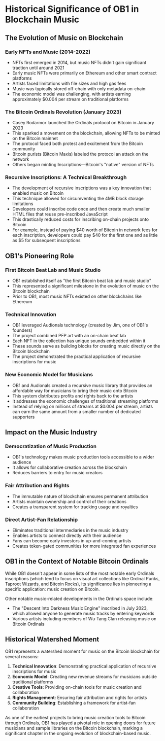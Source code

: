 # Historical Significance of OB1 in Blockchain Music

## The Evolution of Music on Blockchain

### Early NFTs and Music (2014-2022)
- NFTs first emerged in 2014, but music NFTs didn't gain significant traction until around 2021
- Early music NFTs were primarily on Ethereum and other smart contract platforms
- Artists faced limitations with file sizes and high gas fees
- Music was typically stored off-chain with only metadata on-chain
- The economic model was challenging, with artists earning approximately $0.004 per stream on traditional platforms

### The Bitcoin Ordinals Revolution (January 2023)
- Casey Rodarmor launched the Ordinals protocol on Bitcoin in January 2023
- This sparked a movement on the blockchain, allowing NFTs to be minted on the Bitcoin mainnet
- The protocol faced both protest and excitement from the Bitcoin community
- Bitcoin purists (Bitcoin Maxis) labeled the protocol an attack on the network
- Others began minting Inscriptions—Bitcoin's "native" version of NFTs

### Recursive Inscriptions: A Technical Breakthrough
- The development of recursive inscriptions was a key innovation that enabled music on Bitcoin
- This technique allowed for circumventing the 4MB block storage limitations
- Developers could inscribe code once and then create much smaller HTML files that reuse pre-inscribed JavaScript
- This drastically reduced costs for inscribing on-chain projects onto Bitcoin
- For example, instead of paying $40 worth of Bitcoin in network fees for each inscription, developers could pay $40 for the first one and as little as $5 for subsequent inscriptions

## OB1's Pioneering Role

### First Bitcoin Beat Lab and Music Studio
- OB1 established itself as "the first Bitcoin beat lab and music studio"
- This represented a significant milestone in the evolution of music on the Bitcoin blockchain
- Prior to OB1, most music NFTs existed on other blockchains like Ethereum

### Technical Innovation
- OB1 leveraged Audionals technology (created by Jim, one of OB1's founders)
- The project combined PFP art with an on-chain beat lab
- Each NFT in the collection has unique sounds embedded within it
- These sounds serve as building blocks for creating music directly on the Bitcoin blockchain
- The project demonstrated the practical application of recursive inscriptions for music

### New Economic Model for Musicians
- OB1 and Audionals created a recursive music library that provides an affordable way for musicians to bring their music onto Bitcoin
- This system distributes profits and rights back to the artists
- It addresses the economic challenges of traditional streaming platforms
- Instead of relying on millions of streams at $0.004 per stream, artists can earn the same amount from a smaller number of dedicated supporters

## Impact on the Music Industry

### Democratization of Music Production
- OB1's technology makes music production tools accessible to a wider audience
- It allows for collaborative creation across the blockchain
- Reduces barriers to entry for music creators

### Fair Attribution and Rights
- The immutable nature of blockchain ensures permanent attribution
- Artists maintain ownership and control of their creations
- Creates a transparent system for tracking usage and royalties

### Direct Artist-Fan Relationship
- Eliminates traditional intermediaries in the music industry
- Enables artists to connect directly with their audience
- Fans can become early investors in up-and-coming artists
- Creates token-gated communities for more integrated fan experiences

## OB1 in the Context of Notable Bitcoin Ordinals

While OB1 doesn't appear in some lists of the most notable early Ordinals inscriptions (which tend to focus on visual art collections like Ordinal Punks, Taproot Wizards, and Bitcoin Rocks), its significance lies in pioneering a specific application: music creation on Bitcoin.

Other notable music-related developments in the Ordinals space include:
- The "Descent Into Darkness Music Engine" inscribed in July 2023, which allowed anyone to generate music tracks by entering keywords
- Various artists including members of Wu-Tang Clan releasing music on Bitcoin Ordinals

## Historical Watershed Moment

OB1 represents a watershed moment for music on the Bitcoin blockchain for several reasons:

1. **Technical Innovation**: Demonstrating practical application of recursive inscriptions for music
2. **Economic Model**: Creating new revenue streams for musicians outside traditional platforms
3. **Creative Tools**: Providing on-chain tools for music creation and collaboration
4. **Rights Management**: Ensuring fair attribution and rights for artists
5. **Community Building**: Establishing a framework for artist-fan collaboration

As one of the earliest projects to bring music creation tools to Bitcoin through Ordinals, OB1 has played a pivotal role in opening doors for future musicians and sample libraries on the Bitcoin blockchain, marking a significant chapter in the ongoing evolution of blockchain-based music.
